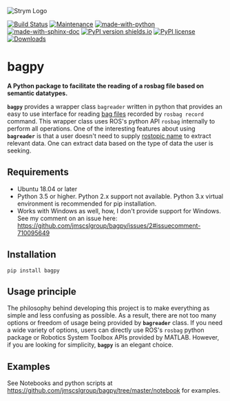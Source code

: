 <img src="https://raw.githubusercontent.com/jmscslgroup/bagpy/master/banner_bagpy.png" alt="Strym Logo" align="center"/>

[![Build Status](https://travis-ci.com/jmscslgroup/bagpy.svg?branch=master)](https://travis-ci.com/jmscslgroup/bagpy)
[![Maintenance](https://img.shields.io/badge/Maintained%3F-yes-green.svg)](https://GitHub.com/jmscslgroup/bagpy/graphs/commit-activity)
[![made-with-python](https://img.shields.io/badge/Made%20with-Python-1f425f.svg)](https://www.python.org/)
[![made-with-sphinx-doc](https://img.shields.io/badge/Made%20with-Sphinx-1f425f.svg)](https://www.sphinx-doc.org/)
[![PyPI version shields.io](https://img.shields.io/pypi/v/bagpy.svg)](https://pypi.python.org/pypi/bagpy/)
[![PyPI license](https://img.shields.io/pypi/l/bagpy.svg)](https://pypi.python.org/pypi/bagpy/)
[![Downloads](https://pepy.tech/badge/bagpy)](https://pepy.tech/project/bagpy)



# bagpy
__A Python package to facilitate the reading of a rosbag file based on semantic datatypes.__

__`bagpy`__ provides a wrapper class `bagreader` written in python that provides an easy to use interface for reading 
[bag files](http://wiki.ros.org/Bags) recorded by `rosbag record` command. This wrapper class uses ROS's python API `rosbag`
internally to perform all operations. One of the interesting features about using __`bagreader`__ is that a user doesn't 
need to supply [rostopic name](http://wiki.ros.org/rostopic) to extract relevant data. One can extract data based on the 
type of data the user is seeking.

## Requirements
- Ubuntu 18.04 or later
- Python 3.5 or higher. Python 2.x support not available. Python 3.x virtual environment is recommended for pip installation.
- Works with Windows as well, how, I don't provide support for Windows. See my comment on an issue here: https://github.com/jmscslgroup/bagpy/issues/2#issuecomment-710095649


## Installation
```
pip install bagpy
```

## Usage principle
The philosophy behind developing this project is to make everything as simple and less confusing as possible. 
As a result, there are not too many options or freedom of usage being provided by __`bagreader`__ class. 
If you need a wide variety of options, users can directly use ROS's `rosbag` python package or 
Robotics System Toolbox APIs provided by MATLAB. However, if you are looking for simplicity, __`bagpy`__ is an
elegant choice.

## Examples
See Notebooks and python scripts at https://github.com/jmscslgroup/bagpy/tree/master/notebook for examples.
